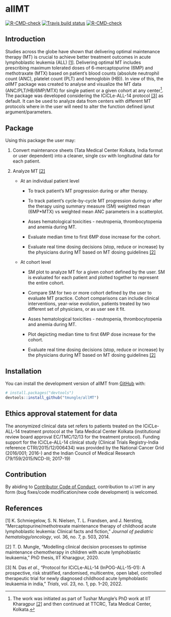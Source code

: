 
<!-- README.md is generated from README.Rmd. Please edit that file -->

# allMT

<!-- badges: start -->

[![R-CMD-check](https://github.com/tmungle/allMT/actions/workflows/R-CMD-check.yaml/badge.svg)](https://github.com/tmungle/allMT/actions/workflows/R-CMD-check.yaml)
[![Travis build
status](https://travis-ci.com/tmungle/allMT.svg?branch=master)](https://travis-ci.com/tmungle/allMT)
[![R-CMD-check](https://github.com/tmungle/allMT/actions/workflows/R-CMD-check.yaml/badge.svg)](https://github.com/tmungle/allMT/actions/workflows/R-CMD-check.yaml)
<!-- badges: end -->

## Introduction

Studies across the globe have shown that delivering optimal maintenance
therapy (MT) is crucial to achieve better treatment outcomes in acute
lymphoblastic leukemia (ALL)
[\[1\]](#ref-schmiegelow2014mercaptopurine). Delivering optimal MT
includes prescribing maximum tolerated doses of 6-mercaptopurine (6MP)
and methotraxate (MTX) based on patient’s blood counts (absolute
neutrophil count (ANC), platelet count (PLT) and hemoglobin (HB)). In
view of this, the *allMT* package was created to analyse and visualize
the MT data (ANC/PLT/HB/6MP/MTX) for single patient or a given cohort at
any center[^1]. The package was developed considering the ICiCLe-ALL-14
protocol [\[3\]](#ref-das2022protocol) as default. It can be used to
analyze data from centers with different MT protocols where in the user
will need to alter the function defined ipnut argument/parameters.

## Package

Using this package the user may:

1.  Convert maintenance sheets (Tata Medical Center Kolkata, India
    format or user dependent) into a cleaner, single csv with
    longitudinal data for each patient.

2.  Analyze MT [\[2\]](#ref-mungle2020modelling)

    - At an individual patient level

      - To track patient’s MT progression during or after therapy.

      - To track patient’s cycle-by-cycle MT progression during or after
        the therapy using summary measure (SM) weighted mean (6MP\*MTX)
        vs weighted mean ANC parameters in a scatterplot.

      - Asses hematological toxicities - neutropenia, thrombocytopenia
        and anemia during MT.

      - Evaluate median time to first 6MP dose increase for the cohort.

      - Evaluate real time dosing decisions (stop, reduce or increase)
        by the physicians during MT based on MT dosing guidelines
        [\[2\]](#ref-mungle2020modelling)

    - At cohort level

      - SM plot to analyze MT for a given cohort defined by the user. SM
        is evaluated for each patient and plotted together to represent
        the entire cohort.

      - Compare SM for two or more cohort defined by the user to
        evaluate MT practice. Cohort comparisons can include clinical
        interventions, year-wise evolution, patients treated by two
        different set of physicians, or as user see it fit.

      - Asses hematological toxicities - neutropenia, thrombocytopenia
        and anemia during MT.

      - Plot depicting median time to first 6MP dose increase for the
        cohort.

      - Evaluate real time dosing decisions (stop, reduce or increase)
        by the physicians during MT based on MT dosing guidelines
        [\[2\]](#ref-mungle2020modelling)

<!-- You'll still need to render `README.Rmd` regularly, to keep `README.md` up-to-date. `devtools::build_readme()` is handy for this. You could also use GitHub Actions to re-render `README.Rmd` every time you push. An example workflow can be found here: <https://github.com/r-lib/actions/tree/v1/examples>. -->

## Installation

You can install the development version of allMT from
[GitHub](https://github.com/) with:

``` r
# install.packages("devtools")
devtools::install_github("tmungle/allMT")
```

## Ethics approval statement for data

The anonymized clinical data set refers to patients treated on the
ICiCLe-ALL-14 treatment protocol at the Tata Medical Center Kolkata
(institutional review board approval EC/TMC/12/13 for the treatment
protocol). Funding support for the ICiCLe-ALL-14 clinical study
(Clinical Trials Registry-India reference CTRI/2015/12/006434) was
provided by the National Cancer Grid (2016/001; 2016-) and the Indian
Council of Medical Research (79/159/2015/NCD-III; 2017-19)

## Contribution

By abiding to [Contributor Code of
Conduct](https://www.contributor-covenant.org/version/2/1/code_of_conduct/),
contribution to `allMT` in any form (bug fixes/code modification/new
code development) is welcomed.

## References

<div id="refs" class="references csl-bib-body">

<div id="ref-schmiegelow2014mercaptopurine" class="csl-entry">

<span class="csl-left-margin">\[1\] </span><span
class="csl-right-inline">K. Schmiegelow, S. N. Nielsen, T. L. Frandsen,
and J. Nersting, “Mercaptopurine/methotrexate maintenance therapy of
childhood acute lymphoblastic leukemia: Clinical facts and fiction,”
*Journal of pediatric hematology/oncology*, vol. 36, no. 7, p. 503,
2014.</span>

</div>

<div id="ref-mungle2020modelling" class="csl-entry">

<span class="csl-left-margin">\[2\] </span><span
class="csl-right-inline">T. D. Mungle, “Modelling clinical decision
processes to optimise maintenance chemotherapy in children with acute
lymphoblastic leukaemia,” PhD thesis, IIT Kharagpur, 2020.</span>

</div>

<div id="ref-das2022protocol" class="csl-entry">

<span class="csl-left-margin">\[3\] </span><span
class="csl-right-inline">N. Das *et al.*, “Protocol for ICiCLe-ALL-14
(InPOG-ALL-15-01): A prospective, risk stratified, randomised,
multicentre, open label, controlled therapeutic trial for newly
diagnosed childhood acute lymphoblastic leukaemia in india,” *Trials*,
vol. 23, no. 1, pp. 1–20, 2022.</span>

</div>

</div>

[^1]: The work was initiated as part of Tushar Mungle’s PhD work at IIT
    Kharagpur [\[2\]](#ref-mungle2020modelling) and then continued at
    TTCRC, Tata Medical Center, Kolkata.
